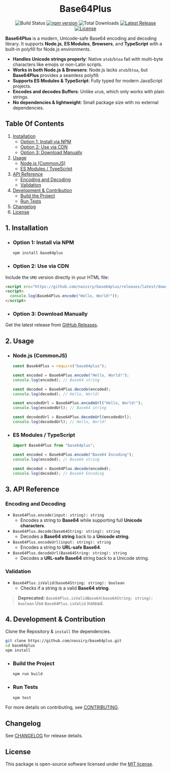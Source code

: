 <div align="center">

# Base64Plus

![Build Status](https://img.shields.io/github/actions/workflow/status/nassiry/base64plus/ci.yml?branch=main)
[![npm version](https://img.shields.io/npm/v/base64plus?color=blue&label=npm%20version&style=flat-square)](https://www.npmjs.com/package/base64plus)
![Total Downloads](https://img.shields.io/npm/dt/base64plus.svg)
[![Latest Release](https://img.shields.io/github/release/nassiry/base64plus?style=flat-square)](https://github.com/nassiry/base64plus/releases)
[![License](https://img.shields.io/github/license/nassiry/base64plus?style=flat-square)](https://github.com/nassiry/base64plus/blob/main/LICENSE)

</div>

**Base64Plus** is a modern, Unicode-safe Base64 encoding and decoding library.
It supports **Node.js**, **ES Modules**, **Browsers**, and **TypeScript** with a built-in polyfill for Node.js environments.

- **Handles Unicode strings properly**: Native `atob`/`btoa` fail with multi-byte characters like emojis or non-Latin scripts.
- **Works in both Node.js & Browsers**: Node.js lacks `atob`/`btoa`, but **Base64Plus** provides a seamless polyfill.
- **Supports ES Modules & TypeScript**: Fully typed for modern JavaScript projects.
- **Encodes and decodes Buffers**: Unlike `atob`, which only works with plain strings.
- **No dependencies & lightweight**: Small package size with no external dependencies.

## Table Of Contents

1. [Installation](#1-installation)
    - [Option 1: Install via NPM](#option-1-install-via-npm)
    - [Option 2: Use via CDN](#option-2-use-via-cdn)
    - [Option 3: Download Manually](#option-3-download-manually)
2. [Usage](#2-usage)
    - [Node.js (CommonJS)](#nodejs-commonjs)
    - [ES Modules / TypeScript](#es-modules--typescript)
3. [API Reference](#3-api-reference)
    - [Encoding and Decoding](#encoding-and-decoding)
    - [Validation](#validation)
4. [Development & Contribution](#4-development--contribution)
    - [Build the Project](#build-the-project)
    - [Run Tests](#run-tests)
5. [Changelog](#changelog)
6. [License](#license)


## 1. Installation

- ### Option 1: Install via NPM
    ```sh
    npm install base64plus
    ```

- ### Option 2: Use via CDN
Include the `UMD` version directly in your HTML file:

```html
<script src="https://github.com/nassiry/base64plus/releases/latest/download/base64Plus.umd.js"></script>
<script>
  console.log(Base64Plus.encode("Hello, World!"));
</script>
```
- ### Option 3: Download Manually
Get the latest release from [GitHub Releases](https://github.com/nassiry/base64plus/releases/latest).

## 2. Usage
- ### Node.js (CommonJS)
    ```javascript
    const Base64Plus = require("base64plus");
    
    const encoded = Base64Plus.encode("Hello, World!");
    console.log(encoded); // Base64 string
    
    const decoded = Base64Plus.decode(encoded);
    console.log(decoded); // Hello, World!
  
    const encodedUrl = Base64Plus.encodeUrl("Hello, World!");
    console.log(encodedUrl); // Base64 string  
    
    const decodedUrl = Base64Plus.decodeUrl(encodedUrl);
    console.log(decodedUrl); // Hello, World!
    ```

- ### ES Modules / TypeScript
    ```javascript
    import Base64Plus from "base64plus";
    
    const encoded = Base64Plus.encode("Base64 Encoding");
    console.log(encoded); // Base64 string
    
    const decoded = Base64Plus.decode(encoded);
    console.log(decoded); // Base64 Encoding
    ```

## 3. API Reference
### Encoding and Decoding
- `Base64Plus.encode(input: string): string`
    - Encodes a string to **Base64** while supporting full **Unicode characters**.
- `Base64Plus.decode(base64String: string): string`
    - Decodes a **Base64 string** back to a **Unicode string**.
-  `Base64Plus.encodeUrl(input: string): string`
    - Encodes a string to **URL-safe Base64**.
- `Base64Plus.decodeUrl(Base64String: string): string`
    - Decodes a **URL-safe Base64** string back to a Unicode string.
### Validation
- `Base64Plus.isValid(base64String: string): boolean`
    - Checks if a string is a valid **Base64 string**.
> **Deprecated:** `Base64Plus.isValidBase64(base64String: string): boolean`
Use `Base64Plus.isValid` instead.

## 4. Development & Contribution
Clone the Repository & `install` the dependencies.
```sh
git clone https://github.com/nassiry/base64plus.git
cd base64plus
npm install
```
- ### Build the Project
    ```sh
    npm run build
    ```
- ### Run Tests
    ```sh
    npm test
    ```
For more details on contributing, see [CONTRIBUTING](CONTRIBUTING.md).

## Changelog

See [CHANGELOG](CHANGELOG.md) for release details.

## License
This package is open-source software licensed under the [MIT license](LICENSE).
